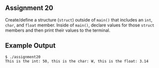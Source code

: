 ## Assignment 20
Create/define a structure (`struct`) outside of `main()` that includes an `int`, `char`, and `float` member. Inside of `main()`, declare values for those `struct` members and then print their values to the terminal.

## Example Output
```terminal_session
$ ./assignment20
This is the int: 50, this is the char: W, this is the float: 3.14
```
